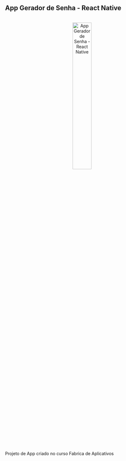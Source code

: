 ## App Gerador de Senha - React Native
<br/>

<div align="center">
<a href="https://youtu.be/L2ySudygT8Y" title="App Gerador de Senha - React Native" target="_blank" ><img src="https://github.com/hugofficial/GeradorSenha/blob/main/Captura%20de%20tela%202021-11-19%20225241.png" alt="App Gerador de Senha - React Native" width=35% height=35% /></a>
</div>
<br/>

Projeto de App criado no curso Fabrica de Aplicativos
